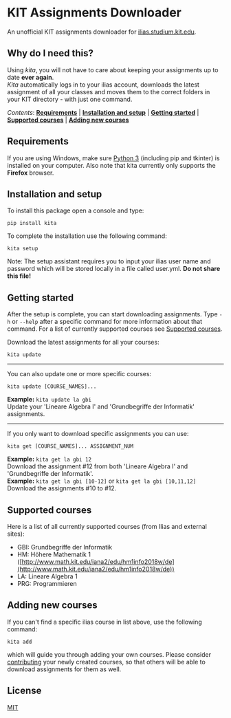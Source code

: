 # KIT Assignments Downloader

An unofficial KIT assignments downloader for [ilias.studium.kit.edu](http://ilias.studium.kit.edu/).


## Why do I need this?

Using *kita*, you will not have to care about keeping your assignments up to date **ever again**.  
*Kita* automatically logs in to your ilias account, downloads the latest assignment of all your classes and moves them to the correct folders in your KIT directory - with just one command.

*Contents*: **[Requirements](#requirements)** | **[Installation and setup](#installation-and-setup)** | **[Getting started](#getting-started)** | **[Supported courses](#supported-courses)** | **[Adding new courses](#adding-new-courses)**

## Requirements

If you are using Windows, make sure [Python 3](https://www.python.org/downloads/) (including pip and tkinter) is installed on your computer. Also note that kita currently only supports the **Firefox** browser.

## Installation and setup
 
To install this package open a console and type:

    pip install kita
  
To complete the installation use the following command:

    kita setup
      
Note: The setup assistant requires you to input your ilias user name and password which will be stored locally in a file called user.yml. **Do not share this file!**

## Getting started

After the setup is complete, you can start downloading assignments. Type `-h` or `--help` after a specific command for more information about that command. For a list of currently supported courses see [Supported courses](#supported-courses).

Download the latest assignments for all your courses:
```
kita update
```
---
You can also update one or more specific courses:
```
kita update [COURSE_NAMES]...
```
**Example:** `kita update la gbi`  
Update your 'Lineare Algebra I' and 'Grundbegriffe der Informatik' assignments.

---
If you only want to download specific assignments you can use:
```
kita get [COURSE_NAMES]... ASSIGNMENT_NUM
```
**Example:** `kita get la gbi 12`  
Download the assignment #12 from both 'Lineare Algebra I' and 'Grundbegriffe der Informatik'.  
**Example:** `kita get la gbi [10-12]` or `kita get la gbi [10,11,12]`  
Download the assignments #10 to #12.
  
 ## Supported courses
 Here is a list of all currently supported courses (from Ilias and external sites):  
 * GBI: Grundbegriffe der Informatik
 * HM: Höhere Mathematik 1 ([http://www.math.kit.edu/iana2/edu/hm1info2018w/de](http://www.math.kit.edu/iana2/edu/hm1info2018w/de))
 * LA: Lineare Algebra 1
 * PRG: Programmieren
  
 ## Adding new courses
 
If you can't find a specific ilias course in list above, use the following command:
```
kita add
``` 
which will guide you through adding your own courses. Please consider [contributing]() your newly created courses, so that others will be able to download assignments for them as well. 

## License
[MIT](https://github.com/jonasstr/scripts/blob/master/LICENSE)
